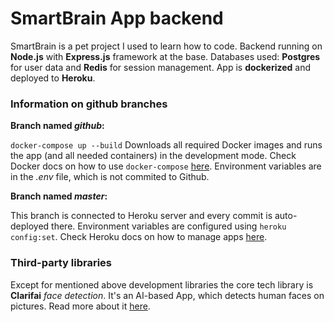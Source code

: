 # SmartBrain App backend

SmartBrain is a pet project I used to learn how to code. Backend running on **Node.js** with **Express.js** framework at the base. Databases used: **Postgres** for user data and **Redis** for session management. App is **dockerized** and deployed to **Heroku**.

### Information on github branches

**Branch named _github_:**

`docker-compose up --build`
Downloads all required Docker images and runs the app (and all needed containers) in the development mode.
Check Docker docs on how to use `docker-compose` [here](https://docs.docker.com/compose/reference/up/).
Environment variables are in the _.env_ file, which is not commited to Github.

**Branch named _master_:**

This branch is connected to Heroku server and every commit is auto-deployed there.
Environment variables are configured using `heroku config:set`. Check Heroku docs on how to manage apps [here](https://devcenter.heroku.com/categories/reference).

### Third-party libraries

Except for mentioned above development libraries the core tech library is **Clarifai** _face detection_. It's an AI-based App, which detects human faces on pictures. Read more about it [here](https://www.clarifai.com/models/face-detection).
